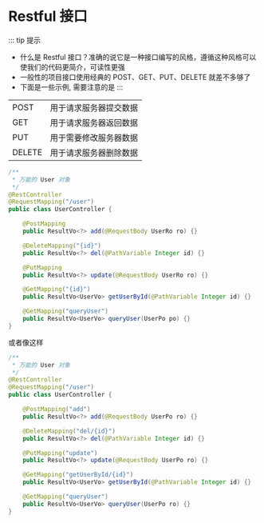 # Restful 接口

::: tip 提示
+ 什么是 Restful 接口？准确的说它是一种接口编写的风格，遵循这种风格可以使我们的代码更简介，可读性更强
+ 一般性的项目接口使用经典的 POST、GET、PUT、DELETE 就差不多够了
+ 下面是一些示例, 需要注意的是
:::

<table>
  <tr>
    <td>POST</td>
	<td>用于请求服务器提交数据</td>
  </tr>
  <tr>
    <td>GET</td>
	<td>用于请求服务器返回数据</td>
  </tr>
  <tr>
    <td>PUT</td>
	<td>用于需要修改服务器数据</td>
  </tr>
  <tr>
    <td>DELETE</td>
	<td>用于请求服务器删除数据</td>
  </tr>
</table>

```Java
/**
 * 万能的 User 对象
 */
@RestController
@RequestMapping("/user")
public class UserController {

	@PostMapping
	public ResultVo<?> add(@RequestBody UserRo ro) {}

	@DeleteMapping("{id}")
	public ResultVo<?> del(@PathVariable Integer id) {}

	@PutMapping
	public ResultVo<?> update(@RequestBody UserRo ro) {}

	@GetMapping("{id}")
	public ResultVo<UserVo> getUserById(@PathVariable Integer id) {}

	@GetMapping("queryUser")
	public ResultVo<UserVo> queryUser(UserPo po) {}
}
```

或者像这样

```Java
/**
 * 万能的 User 对象
 */
@RestController
@RequestMapping("/user")
public class UserController {

	@PostMapping("add")
	public ResultVo<?> add(@RequestBody UserPo ro) {}

	@DeleteMapping("del/{id}")
	public ResultVo<?> del(@PathVariable Integer id) {}

	@PutMapping("update")
	public ResultVo<?> update(@RequestBody UserPo ro) {}

	@GetMapping("getUserById/{id}")
	public ResultVo<UserVo> getUserById(@PathVariable Integer id) {}

	@GetMapping("queryUser")
	public ResultVo<UserVo> queryUser(UserPo ro) {}
}
```